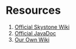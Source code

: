 # Resources

1. [Official Skystone Wiki](https://github.com/FIRST-Tech-Challenge/SkyStone/wiki)
1. [Official JavaDoc](https://ftctechnh.github.io/ftc_app/doc/javadoc/index.html)
1. [Our Own Wiki](https://github.com/LaSalleRobots/skystone/wiki)
